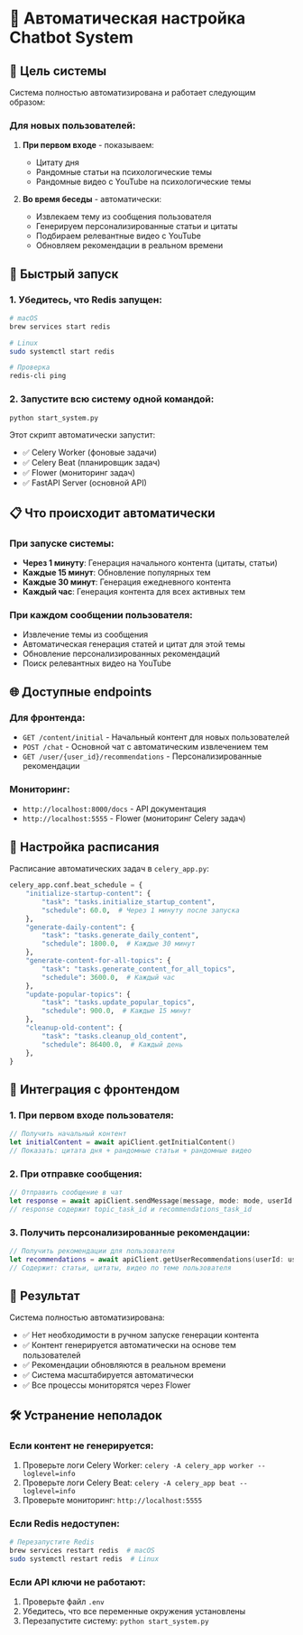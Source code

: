 # 🤖 Автоматическая настройка Chatbot System

## 🎯 Цель системы

Система полностью автоматизирована и работает следующим образом:

### Для новых пользователей:
1. **При первом входе** - показываем:
   - Цитату дня
   - Рандомные статьи на психологические темы
   - Рандомные видео с YouTube на психологические темы

2. **Во время беседы** - автоматически:
   - Извлекаем тему из сообщения пользователя
   - Генерируем персонализированные статьи и цитаты
   - Подбираем релевантные видео с YouTube
   - Обновляем рекомендации в реальном времени

## 🚀 Быстрый запуск

### 1. Убедитесь, что Redis запущен:
```bash
# macOS
brew services start redis

# Linux
sudo systemctl start redis

# Проверка
redis-cli ping
```

### 2. Запустите всю систему одной командой:
```bash
python start_system.py
```

Этот скрипт автоматически запустит:
- ✅ Celery Worker (фоновые задачи)
- ✅ Celery Beat (планировщик задач)
- ✅ Flower (мониторинг задач)
- ✅ FastAPI Server (основной API)

## 📋 Что происходит автоматически

### При запуске системы:
- **Через 1 минуту**: Генерация начального контента (цитаты, статьи)
- **Каждые 15 минут**: Обновление популярных тем
- **Каждые 30 минут**: Генерация ежедневного контента
- **Каждый час**: Генерация контента для всех активных тем

### При каждом сообщении пользователя:
- Извлечение темы из сообщения
- Автоматическая генерация статей и цитат для этой темы
- Обновление персонализированных рекомендаций
- Поиск релевантных видео на YouTube

## 🌐 Доступные endpoints

### Для фронтенда:
- `GET /content/initial` - Начальный контент для новых пользователей
- `POST /chat` - Основной чат с автоматическим извлечением тем
- `GET /user/{user_id}/recommendations` - Персонализированные рекомендации

### Мониторинг:
- `http://localhost:8000/docs` - API документация
- `http://localhost:5555` - Flower (мониторинг Celery задач)

## 🔧 Настройка расписания

Расписание автоматических задач в `celery_app.py`:

```python
celery_app.conf.beat_schedule = {
    "initialize-startup-content": {
        "task": "tasks.initialize_startup_content",
        "schedule": 60.0,  # Через 1 минуту после запуска
    },
    "generate-daily-content": {
        "task": "tasks.generate_daily_content",
        "schedule": 1800.0,  # Каждые 30 минут
    },
    "generate-content-for-all-topics": {
        "task": "tasks.generate_content_for_all_topics",
        "schedule": 3600.0,  # Каждый час
    },
    "update-popular-topics": {
        "task": "tasks.update_popular_topics",
        "schedule": 900.0,  # Каждые 15 минут
    },
    "cleanup-old-content": {
        "task": "tasks.cleanup_old_content",
        "schedule": 86400.0,  # Каждый день
    },
}
```

## 📱 Интеграция с фронтендом

### 1. При первом входе пользователя:
```swift
// Получить начальный контент
let initialContent = await apiClient.getInitialContent()
// Показать: цитата дня + рандомные статьи + рандомные видео
```

### 2. При отправке сообщения:
```swift
// Отправить сообщение в чат
let response = await apiClient.sendMessage(message, mode: mode, userId: userId)
// response содержит topic_task_id и recommendations_task_id
```

### 3. Получить персонализированные рекомендации:
```swift
// Получить рекомендации для пользователя
let recommendations = await apiClient.getUserRecommendations(userId: userId)
// Содержит: статьи, цитаты, видео по теме пользователя
```

## 🎯 Результат

Система полностью автоматизирована:
- ✅ Нет необходимости в ручном запуске генерации контента
- ✅ Контент генерируется автоматически на основе тем пользователей
- ✅ Рекомендации обновляются в реальном времени
- ✅ Система масштабируется автоматически
- ✅ Все процессы мониторятся через Flower

## 🛠️ Устранение неполадок

### Если контент не генерируется:
1. Проверьте логи Celery Worker: `celery -A celery_app worker --loglevel=info`
2. Проверьте логи Celery Beat: `celery -A celery_app beat --loglevel=info`
3. Проверьте мониторинг: `http://localhost:5555`

### Если Redis недоступен:
```bash
# Перезапустите Redis
brew services restart redis  # macOS
sudo systemctl restart redis  # Linux
```

### Если API ключи не работают:
1. Проверьте файл `.env`
2. Убедитесь, что все переменные окружения установлены
3. Перезапустите систему: `python start_system.py` 